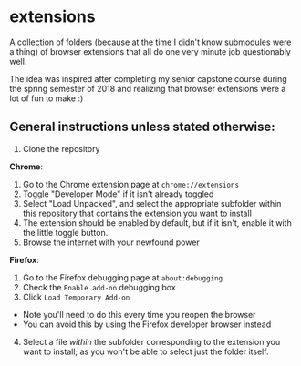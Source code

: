 # extensions

A collection of folders (because at the time I didn't know submodules were a thing) of browser extensions that all do one very minute job questionably well.

The idea was inspired after completing my senior capstone course during the spring semester of 2018 and realizing that browser extensions were a lot of fun to make :)

## General instructions unless stated otherwise:

1. Clone the repository


**Chrome**:

1. Go to the Chrome extension page at `chrome://extensions`
2. Toggle "Developer Mode" if it isn't already toggled
3. Select "Load Unpacked", and select the appropriate subfolder within this repository that contains the extension you want to install
4. The extension should be enabled by default, but if it isn't, enable it with the little toggle button.
5. Browse the internet with your newfound power

**Firefox**:
1. Go to the Firefox debugging page at `about:debugging`
2. Check the `Enable add-on` debugging box
3. Click `Load Temporary Add-on`
  * Note you'll need to do this every time you reopen the browser
  * You can avoid this by using the Firefox developer browser instead
4. Select a file *within* the subfolder corresponding to the extension you want to install; as you won't be able to select just the folder itself.
